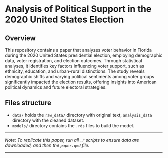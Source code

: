 # Analysis of Political Support in the 2020 United States Election
## Overview

This repository contains a paper that analyzes voter behavior in Florida during the 2020 United States presidential election, employing demographic data, voter registration, and election outcomes. Through statistical analyses, it identifies key factors influencing voter support, such as ethnicity, education, and urban-rural distinctions. The study reveals demographic shifts and varying political sentiments among voter groups significantly impacted the election results, offering insights into American political dynamics and future electoral strategies.

## Files structure

-   `data/` holds the `raw_data/` directory with original text, `analysis_data` directory with the cleaned dataset.
-   `models/` directory contains the `.rds` files to build the model.


---

*Note: To replicate this paper, run all `.r` scripts to ensure data are downloaded, and then the `paper.qmd` file.*

---
